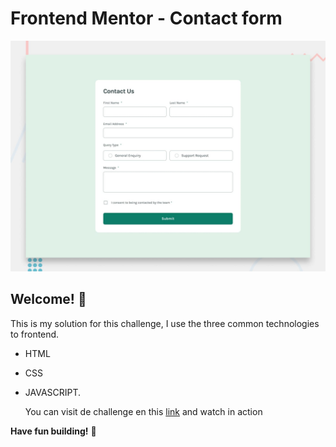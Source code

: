 # Frontend Mentor - Contact form

![Design preview for the Contact form coding challenge](./design/desktop-preview.jpg)

## Welcome! 👋

  This is my solution for this challenge, I use the three common technologies to frontend.
  
- HTML
- CSS
- JAVASCRIPT.


  You can visit de challenge en this [link](https://contact-main-form-fm.netlify.app/) and watch in action


**Have fun building!** 🚀
